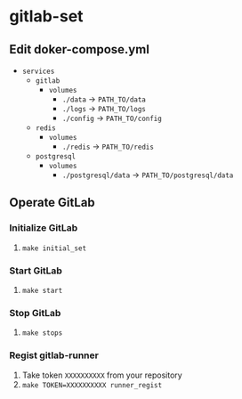 # gitlab-set

## Edit doker-compose.yml

- `services`
  - `gitlab`
    - `volumes`
      - `./data` -> `PATH_TO/data`
      - `./logs` -> `PATH_TO/logs`
      - `./config` -> `PATH_TO/config`
  - `redis`
    - `volumes`
      - `./redis` -> `PATH_TO/redis`
  - `postgresql`
    - `volumes`
      - `./postgresql/data` -> `PATH_TO/postgresql/data`

## Operate GitLab

### Initialize GitLab

1. `make initial_set`

### Start GitLab

1. `make start`

### Stop GitLab

1. `make stops`

### Regist gitlab-runner

1. Take token `XXXXXXXXXX` from your repository
2. `make TOKEN=XXXXXXXXXX runner_regist`
